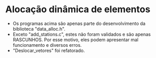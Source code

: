 # Alocação dinâmica de elementos

* Os programas acima são apenas parte do desenvolvimento da biblioteca "data_alloc.h". 
* Exceto "add_stations.c", estes não foram validados e são apenas RASCUNHOS. Por esse motivo, eles podem apresentar mal funcionamento e diversos erros.
* "Deslocar_vetores" foi refatorado.
